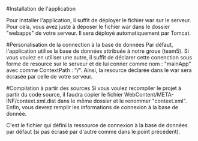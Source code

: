 #Installation de l'application

Pour installer l'application, il suffit de déployer le fichier war sur le serveur.
Pour cela, vous avez juste à déposer le fichier war dans le dossier "webapps" de votre serveur. Il sera déployé
automatiquement par Tomcat.

#Personalisation de la connection à la base de données
Par défaut, l'application utilise la base de données attribuée à notre groue (team5).
Si vous voulez en utiliser une autre, il suffit de déclarer cette conenction sous forme de resource sur le serveur
et de lui conner comme nom : "mainApp" avec comme ContextPath : "/". Ainsi, la resource déclarée dans le war sera
écrasée par celle de votre serveur.

#Compilation à partir des sources
Si vous voulez recompiler le projet à partir du code source, il faudra copier le fichier 
WebContent/META-INF/context.xml.dist dans le même dossier et le renommer "context.xml".
Enfin, vous devrez remplir les informations de connexion à la base de donnée.

C'est le fichier qui défini la ressource de connexion à la base de données par défaut (si pas écrasé par d'autre
comme dans le point précédent).
